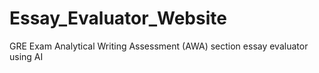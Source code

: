 # Essay_Evaluator_Website
GRE Exam Analytical Writing Assessment (AWA) section essay evaluator using AI
